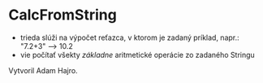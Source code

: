 # CalcFromString
- trieda slúži na výpočet reťazca, v ktorom je zadaný príklad, napr.: "7.2+3" --> 10.2
- vie počítať všekty *základne* aritmetické operácie zo zadaného Stringu

Vytvoril Adam Hajro.